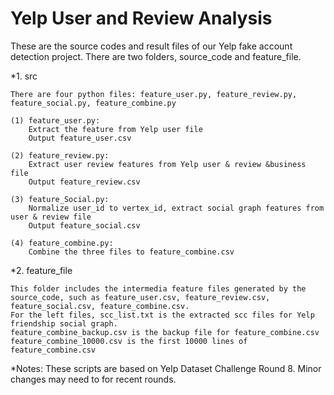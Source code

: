 # Yelp User and Review Analysis

These are the source codes and result files of our Yelp fake account detection project. There are two folders, source_code and feature_file.

*1. src

    There are four python files: feature_user.py, feature_review.py, feature_social.py, feature_combine.py

    (1) feature_user.py:
        Extract the feature from Yelp user file
        Output feature_user.csv

    (2) feature_review.py:
        Extract user review features from Yelp user & review &business file
        Output feature_review.csv 

    (3) feature_Social.py:
        Normalize user_id to vertex_id, extract social graph features from user & review file
        Output feature_social.csv   
        
    (4) feature_combine.py:
        Combine the three files to feature_combine.csv

*2. feature_file

    This folder includes the intermedia feature files generated by the source_code, such as feature_user.csv, feature_review.csv, feature_social.csv, feature_combine.csv.
    For the left files, scc_list.txt is the extracted scc files for Yelp friendship social graph.
    feature_combine_backup.csv is the backup file for feature_combine.csv
    feature_combine_10000.csv is the first 10000 lines of feature_combine.csv

*Notes: 
These scripts are based on Yelp Dataset Challenge Round 8. Minor changes may need to for recent rounds.
